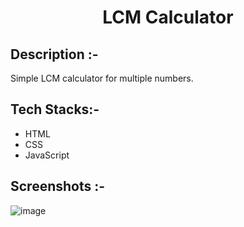 # <p align="center">LCM Calculator</p>

## Description :-

Simple LCM calculator for multiple numbers.

## Tech Stacks:-

- HTML
- CSS
- JavaScript

## Screenshots :-

![image](https://github.com/Rakesh9100/CalcDiverse/assets/73993775/24d49dca-b0f3-48f8-b516-63833e9f6ed5)
